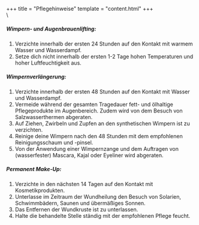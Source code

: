 +++
title = "Pflegehinweise"
template = "content.html"
+++
\
\
<div class="p-2">
<h5 class="font-bold">Wimpern- und Augenbrauenlifting:</h5>
<ol class="list-decimal m-5">
<li>Verzichte innerhalb der ersten 24 Stunden auf den Kontakt mit warmem Wasser und Wasserdampf.</li>
<li>Setze dich nicht innerhalb der ersten 1-2 Tage hohen Temperaturen und hoher Luftfeuchtigkeit aus.</li>
</ol>
</div>
<div class="bg-price3 w-full p-2 text-white">
<h5 class="font-bold">Wimpernverlängerung:</h5>

<ol class="list-decimal m-5">
<li>Verzichte innerhalb der ersten 48 Stunden auf den Kontakt mit Wasser und Wasserdampf.</li>
<li>Vermeide während der gesamten Tragedauer fett- und ölhaltige Pflegeprodukte im Augenbereich. Zudem wird von dem Besuch von Salzwasserthermen abgeraten.</li>
<li>Auf Ziehen, Zwirbeln und Zupfen an den synthetischen Wimpern ist zu verzichten.</li>
<li>Reinige deine Wimpern nach den 48 Stunden mit dem empfohlenen Reinigungsschaum und -pinsel.</li>
<li>Von der Anwendung einer Wimpernzange und dem Auftragen von (wasserfester) Mascara, Kajal oder Eyeliner wird abgeraten.</li>
</ol>
</div>
<div class="w-full p-2">
<h5 class="font-bold">Permanent Make-Up:</h5>
<ol class="list-decimal m-5">
<li>Verzichte in den nächsten 14 Tagen auf den Kontakt mit Kosmetikprodukten.</li>
<li>Unterlasse im Zeitraum der Wundheilung den Besuch von Solarien, Schwimmbädern, Saunen und übermäßiges Sonnen.</li>
<li>Das Entfernen der Wundkruste ist zu unterlassen.</li>
<li>Halte die behandelte Stelle ständig mit der empfohlenen Pflege feucht.</li>
</ol>
</div>